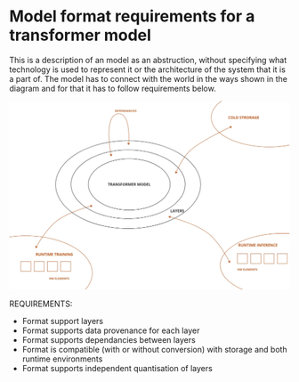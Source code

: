 # Model format requirements for a transformer model
This is a description of an model as an abstruction, without specifying what technology is used to represent it or the architecture of the system that it is a part of. The model has to connect with the world in the ways shown in the diagram and for that it has to follow requirements below.

<img src=modelformat.jpg width="700">

REQUIREMENTS:
* Format support layers
* Format supports data provenance for each layer
* Format supports dependancies between layers
* Format is compatible (with or without conversion) with storage and both runtime environments
* Format supports independent quantisation of layers


